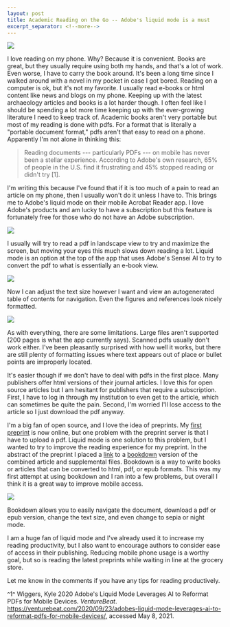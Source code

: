 ```yaml
---
layout: post
title: Academic Reading on the Go -- Adobe's liquid mode is a must
excerpt_separator: <!--more-->
---
```


![](images/AcademicReading/pdf-collagev2.jpg)

I love reading on my phone. Why? Because it is convenient. Books are great, but they usually require using both my hands, and that's a lot of work. Even worse, I have to carry the book around. It's been a long time since I walked around with a novel in my pocket in case I got bored. Reading on a computer is ok, but it's not my favorite. I usually read e-books or html content like news and blogs on my phone. Keeping up with the latest archaeology articles and books is a lot harder though. I often feel like I should be spending a lot more time keeping up with the ever-growing literature I need to keep track of. Academic books aren't very portable but most of my reading is done with pdfs. For a format that is literally a "portable document format," pdfs aren't that easy to read on a phone. Apparently I'm not alone in thinking this:

> Reading documents --- particularly PDFs --- on mobile has never been a stellar experience. According to Adobe's own research, 65% of people in the U.S. find it frustrating and 45% stopped reading or didn't try [1].

<!--more-->

I'm writing this because I've found that if it is too much of a pain to read an article on my phone, then I usually won't do it unless I have to. This brings me to Adobe's liquid mode on their mobile Acrobat Reader app. I love Adobe's products and am lucky to have a subscription but this feature is fortunately free for those who do not have an Adobe subscription.

![](images/AcademicReading/standardPDFview.jpg)

I usually will try to read a pdf in landscape view to try and maximize the screen, but moving your eyes this much slows down reading a lot. Liquid mode is an option at the top of the app that uses Adobe's Sensei AI to try to convert the pdf to what is essentially an e-book view.

![](images/AcademicReading/liquidModeView.jpg)

Now I can adjust the text size however I want and view an autogenerated table of contents for navigation. Even the figures and references look nicely formatted.

![](images/AcademicReading/LiquidModeExamples.jpg)

As with everything, there are some limitations. Large files aren't supported (200 pages is what the app currently says). Scanned pdfs usually don't work either. I've been pleasantly surprised with how well it works, but there are still plenty of formatting issues where text appears out of place or bullet points are improperly located.

It's easier though if we don't have to deal with pdfs in the first place. Many publishers offer html versions of their journal articles. I love this for open source articles but I am hesitant for publishers that require a subscription. First, I have to log in through my institution to even get to the article, which can sometimes be quite the pain. Second, I'm worried I'll lose access to the article so I just download the pdf anyway.

I'm a big fan of open source, and I love the idea of preprints. My [first preprint](https://osf.io/preprints/socarxiv/dwrba/) is now online, but one problem with the preprint server is that I have to upload a pdf. Liquid mode is one solution to this problem, but I wanted to try to improve the reading experience for my preprint. In the abstract of the preprint I placed a [link](https://bischrob.github.io/Rosegate-Projectile-Points-in-the-Fremont-Region/) to a [bookdown](https://bookdown.org/) version of the combined article and supplemental files. Bookdown is a way to write books or articles that can be converted to html, pdf, or epub formats. This was my first attempt at using bookdown and I ran into a few problems, but overall I think it is a great way to improve mobile access.

![](images/AcademicReading/bookdownVersion.jpg)

Bookdown allows you to easily navigate the document, download a pdf or epub version, change the text size, and even change to sepia or night mode.

I am a huge fan of liquid mode and I've already used it to increase my reading productivity, but I also want to encourage authors to consider ease of access in their publishing. Reducing mobile phone usage is a worthy goal, but so is reading the latest preprints while waiting in line at the grocery store.

Let me know in the comments if you have any tips for reading productively.

^1^ Wiggers, Kyle 2020 Adobe's Liquid Mode Leverages AI to Reformat PDFs for Mobile Devices. *VentureBeat*. <https://venturebeat.com/2020/09/23/adobes-liquid-mode-leverages-ai-to-reformat-pdfs-for-mobile-devices/,> accessed May 8, 2021.
